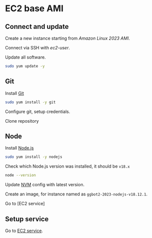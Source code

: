 # EC2 base AMI

## Connect and update

Create a new instance starting from _Amazon Linux 2023 AMI_.

Connect via SSH with _ec2-user_.

Update all software.

```sh
sudo yum update -y
```

## Git

Install [Git](./tech-stack.md#git)

```sh
sudo yum install -y git
```

Configure git, setup credentials.

<!--
TODO: Does CodeCommit work? Use GitHub keys or CodeCommit



```sh
git config --global credential.helper '!aws codecommit credential-helper $@'

git config --global credential.UseHttpPath true
```

Double check there is a proper IAM role attached to the EC2 instance.

-->

Clone repository

<!--
```sh
git clone https://git-codecommit.eu-central-1.amazonaws.com/v1/repos/ggbot2-monorepo
```
-->

## Node

Install [Node.js](./tech-stack.md#nodejs)

```sh
sudo yum install -y nodejs
```

Check which Node.js version was installed, it should be `v18.x`

```sh
node --version
```

Update [NVM](./tech-stack.md#nvm) config with latest version.

Create an image, for instance named as `ggbot2-2023-nodejs-v18.12.1`.

Go to [EC2 service]

## Setup service

Go to [EC2 service](./ec2-service.md).
